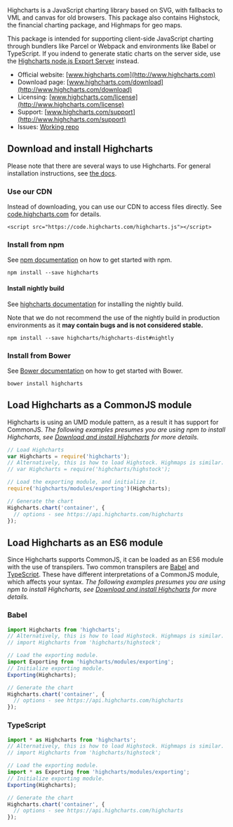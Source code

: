 Highcharts is a JavaScript charting library based on SVG, with fallbacks to VML and canvas for old browsers. This
package also contains Highstock, the financial charting package, and Highmaps for geo maps.

This package is intended for supporting client-side JavaScript charting through bundlers like Parcel or Webpack and
environments like Babel or TypeScript. If you indend to generate static charts on the server side, use
the [Highcharts node.js Export Server](https://www.npmjs.com/package/highcharts-export-server) instead.

* Official website: [www.highcharts.com](http://www.highcharts.com)
* Download page: [www.highcharts.com/download](http://www.highcharts.com/download)
* Licensing: [www.highcharts.com/license](http://www.highcharts.com/license)
* Support: [www.highcharts.com/support](http://www.highcharts.com/support)
* Issues: [Working repo](https://github.com/highcharts/highcharts/issues)

## Download and install Highcharts

Please note that there are several ways to use Highcharts. For general installation instructions,
see [the docs](http://www.highcharts.com/docs/getting-started/installation).

### Use our CDN

Instead of downloading, you can use our CDN to access files directly.
See [code.highcharts.com](https://code.highcharts.com) for details.

```
<script src="https://code.highcharts.com/highcharts.js"></script>
```

### Install from npm

See [npm documentation](https://docs.npmjs.com/) on how to get started with npm.

```
npm install --save highcharts
```

#### Install nightly build

See [highcharts documentation](https://www.highcharts.com/docs/getting-started/install-from-npm) for installing the
nightly build.

Note that we do not recommend the use of the nightly build in production environments as it **may contain bugs and is
not considered stable.**

```
npm install --save highcharts/highcharts-dist#nightly
```

### Install from Bower

See [Bower documentation](https://bower.io/) on how to get started with Bower.

```
bower install highcharts
```

## Load Highcharts as a CommonJS module

Highcharts is using an UMD module pattern, as a result it has support for CommonJS.
*The following examples presumes you are using npm to install Highcharts,
see [Download and install Highcharts](#download-and-install-highcharts) for more details.*

```js
// Load Highcharts
var Highcharts = require('highcharts');
// Alternatively, this is how to load Highstock. Highmaps is similar.
// var Highcharts = require('highcharts/highstock');

// Load the exporting module, and initialize it.
require('highcharts/modules/exporting')(Highcharts);

// Generate the chart
Highcharts.chart('container', {
  // options - see https://api.highcharts.com/highcharts
});
```

## Load Highcharts as an ES6 module

Since Highcharts supports CommonJS, it can be loaded as an ES6 module with the use of transpilers. Two common
transpilers are [Babel](https://babeljs.io/) and [TypeScript](https://www.typescriptlang.org/). These have different
interpretations of a CommonJS module, which affects your syntax.
*The following examples presumes you are using npm to install Highcharts,
see [Download and install Highcharts](#download-and-install-highcharts) for more details.*

### Babel

```js
import Highcharts from 'highcharts';
// Alternatively, this is how to load Highstock. Highmaps is similar.
// import Highcharts from 'highcharts/highstock';

// Load the exporting module.
import Exporting from 'highcharts/modules/exporting';
// Initialize exporting module.
Exporting(Highcharts);

// Generate the chart
Highcharts.chart('container', {
  // options - see https://api.highcharts.com/highcharts
});
```

### TypeScript

```js
import * as Highcharts from 'highcharts';
// Alternatively, this is how to load Highstock. Highmaps is similar.
// import Highcharts from 'highcharts/highstock';

// Load the exporting module.
import * as Exporting from 'highcharts/modules/exporting';
// Initialize exporting module.
Exporting(Highcharts);

// Generate the chart
Highcharts.chart('container', {
  // options - see https://api.highcharts.com/highcharts
});
```

